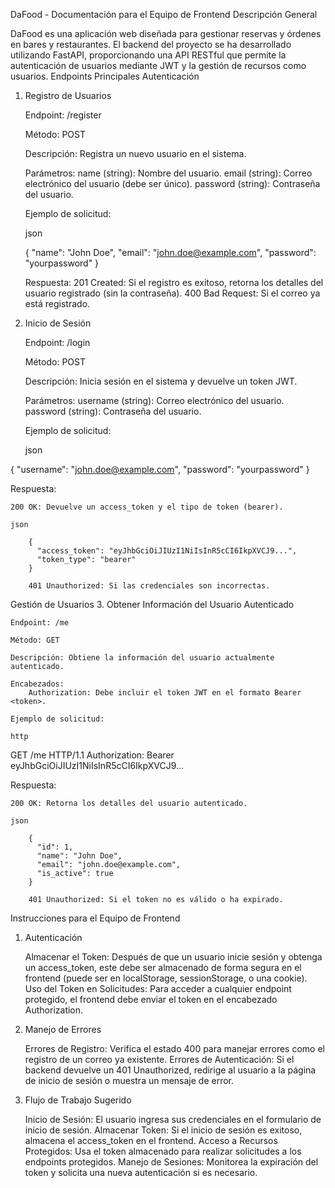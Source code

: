 DaFood - Documentación para el Equipo de Frontend
Descripción General

DaFood es una aplicación web diseñada para gestionar reservas y órdenes en bares y restaurantes. El backend del proyecto se ha desarrollado utilizando FastAPI, proporcionando una API RESTful que permite la autenticación de usuarios mediante JWT y la gestión de recursos como usuarios.
Endpoints Principales
Autenticación
1. Registro de Usuarios

    Endpoint: /register

    Método: POST

    Descripción: Registra un nuevo usuario en el sistema.

    Parámetros:
        name (string): Nombre del usuario.
        email (string): Correo electrónico del usuario (debe ser único).
        password (string): Contraseña del usuario.

    Ejemplo de solicitud:

    json

    {
      "name": "John Doe",
      "email": "john.doe@example.com",
      "password": "yourpassword"
    }

    Respuesta:
        201 Created: Si el registro es exitoso, retorna los detalles del usuario registrado (sin la contraseña).
        400 Bad Request: Si el correo ya está registrado.

2. Inicio de Sesión

    Endpoint: /login

    Método: POST

    Descripción: Inicia sesión en el sistema y devuelve un token JWT.

    Parámetros:
        username (string): Correo electrónico del usuario.
        password (string): Contraseña del usuario.

    Ejemplo de solicitud:

    json

{
  "username": "john.doe@example.com",
  "password": "yourpassword"
}

Respuesta:

    200 OK: Devuelve un access_token y el tipo de token (bearer).

    json

        {
          "access_token": "eyJhbGciOiJIUzI1NiIsInR5cCI6IkpXVCJ9...",
          "token_type": "bearer"
        }

        401 Unauthorized: Si las credenciales son incorrectas.

Gestión de Usuarios
3. Obtener Información del Usuario Autenticado

    Endpoint: /me

    Método: GET

    Descripción: Obtiene la información del usuario actualmente autenticado.

    Encabezados:
        Authorization: Debe incluir el token JWT en el formato Bearer <token>.

    Ejemplo de solicitud:

    http

GET /me HTTP/1.1
Authorization: Bearer eyJhbGciOiJIUzI1NiIsInR5cCI6IkpXVCJ9...

Respuesta:

    200 OK: Retorna los detalles del usuario autenticado.

    json

        {
          "id": 1,
          "name": "John Doe",
          "email": "john.doe@example.com",
          "is_active": true
        }

        401 Unauthorized: Si el token no es válido o ha expirado.

Instrucciones para el Equipo de Frontend
1. Autenticación

    Almacenar el Token: Después de que un usuario inicie sesión y obtenga un access_token, este debe ser almacenado de forma segura en el frontend (puede ser en localStorage, sessionStorage, o una cookie).
    Uso del Token en Solicitudes: Para acceder a cualquier endpoint protegido, el frontend debe enviar el token en el encabezado Authorization.

2. Manejo de Errores

    Errores de Registro: Verifica el estado 400 para manejar errores como el registro de un correo ya existente.
    Errores de Autenticación: Si el backend devuelve un 401 Unauthorized, redirige al usuario a la página de inicio de sesión o muestra un mensaje de error.

3. Flujo de Trabajo Sugerido

    Inicio de Sesión: El usuario ingresa sus credenciales en el formulario de inicio de sesión.
    Almacenar Token: Si el inicio de sesión es exitoso, almacena el access_token en el frontend.
    Acceso a Recursos Protegidos: Usa el token almacenado para realizar solicitudes a los endpoints protegidos.
    Manejo de Sesiones: Monitorea la expiración del token y solicita una nueva autenticación si es necesario.

